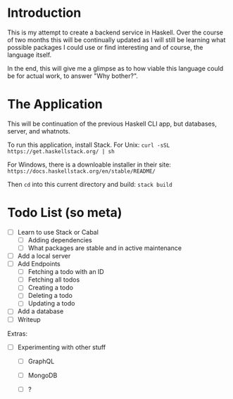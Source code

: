 # Introduction

This is my attempt to create a backend service in Haskell. Over the course of two months this will be continually updated as I will still be learning what possible packages I could use or find interesting and of course, the language itself.

In the end, this will give me a glimpse as to how viable this language could be for actual work, to answer "Why bother?".

# The Application

This will be continuation of the previous Haskell CLI app, but databases, server, and whatnots.

To run this application, install Stack.
For Unix:
`curl -sSL https://get.haskellstack.org/ | sh`

For Windows, there is a downloable installer in their site:
`https://docs.haskellstack.org/en/stable/README/`

Then `cd` into this current directory and build:
`stack build`

# Todo List (so meta)

- [ ] Learn to use Stack or Cabal
    - [ ] Adding dependencies
    - [ ] What packages are stable and in active maintenance
- [ ] Add a local server
- [ ] Add Endpoints
    - [ ] Fetching a todo with an ID
    - [ ] Fetching all todos
    - [ ] Creating a todo
    - [ ] Deleting a todo
    - [ ] Updating a todo
- [ ] Add a database
- [ ] Writeup

Extras:
- [ ] Experimenting with other stuff
    - [ ] GraphQL
    - [ ] MongoDB
    - [ ] ?

